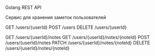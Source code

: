 Golang REST API 

Сервис для хранения заметок пользователей

GET /users/{userId}
POST /users
DELETE /users/{userId}

GET /users/{userId}/notes
GET /users/{userId}/notes/{noteId}
POST /users/{userId}/notes
PATCH /users/{userId}/notes/{noteId}
DELETE /users/{userId}/notes/{noteId}
